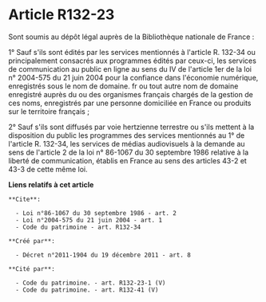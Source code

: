 # Article R132-23

Sont soumis au dépôt légal auprès de la Bibliothèque nationale de France : 

1° Sauf s'ils sont édités par les services mentionnés à l'article R. 132-34 ou principalement consacrés aux programmes édités
par ceux-ci, les services de communication au public en ligne au sens du IV de l'article 1er de la loi n° 2004-575 du 21 juin
2004  pour la confiance dans l'économie numérique, enregistrés sous le nom de domaine. fr ou tout autre nom de domaine
enregistré auprès du ou des organismes français chargés de la gestion de ces noms, enregistrés par une personne domiciliée en
France ou produits sur le territoire français ; 

2° Sauf s'ils sont diffusés par voie hertzienne terrestre ou s'ils mettent à la disposition du public les programmes des
services mentionnés au 1° de l'article R. 132-34, les services de médias audiovisuels à la demande au sens de l'article 2 de
la loi n° 86-1067 du 30 septembre 1986  relative à la liberté de communication, établis en France au sens des articles 43-2
et 43-3 de cette même loi.

**Liens relatifs à cet article**

	**Cite**:

	  - Loi n°86-1067 du 30 septembre 1986 - art. 2
	  - Loi n°2004-575 du 21 juin 2004 - art. 1
	  - Code du patrimoine - art. R132-34

	**Créé par**:

	  - Décret n°2011-1904 du 19 décembre 2011 - art. 8

	**Cité par**:

	  - Code du patrimoine. - art. R132-23-1 (V)
	  - Code du patrimoine. - art. R132-41 (V)
